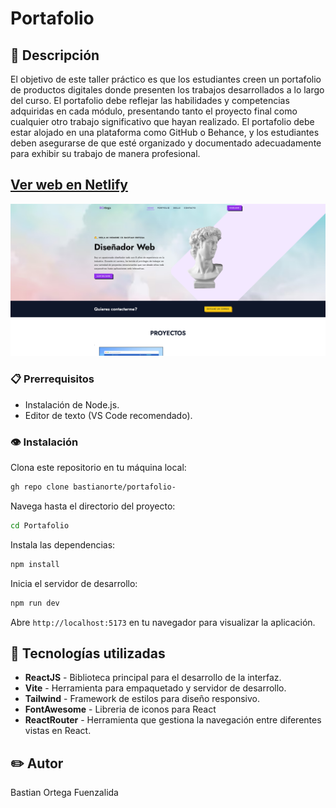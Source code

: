 # Portafolio

## 📖 Descripción
El objetivo de este taller práctico es que los estudiantes creen un portafolio de productos
digitales donde presenten los trabajos desarrollados a lo largo del curso. El portafolio debe
reflejar las habilidades y competencias adquiridas en cada módulo, presentando tanto el
proyecto final como cualquier otro trabajo significativo que hayan realizado. El portafolio debe
estar alojado en una plataforma como GitHub o Behance, y los estudiantes deben asegurarse
de que esté organizado y documentado adecuadamente para exhibir su trabajo de manera
profesional.

## [Ver web en Netlify](https://portafoliobo.netlify.app/ "Ver web en Netlify") 

![Inicio](https://github.com/bastianorte/portafolio-/blob/main/public/primera.png)



### 📋 Prerrequisitos 

- Instalación de Node.js.
- Editor de texto (VS Code recomendado).

### 👁️ Instalación

Clona este repositorio en tu máquina local:

```bash
gh repo clone bastianorte/portafolio-
```

Navega hasta el directorio del proyecto:

```bash
cd Portafolio
```

Instala las dependencias:

```bash
npm install
```

Inicia el servidor de desarrollo:

```bash
npm run dev
```

Abre `http://localhost:5173` en tu navegador para visualizar la aplicación.


## 🔧 Tecnologías utilizadas

- **ReactJS** - Biblioteca principal para el desarrollo de la interfaz.
- **Vite** - Herramienta para empaquetado y servidor de desarrollo.
- **Tailwind** - Framework de estilos para diseño responsivo.
- **FontAwesome** - Libreria de iconos para React
- **ReactRouter** - Herramienta que gestiona la navegación entre diferentes vistas en React.

## :pencil2: Autor
Bastian Ortega Fuenzalida
 